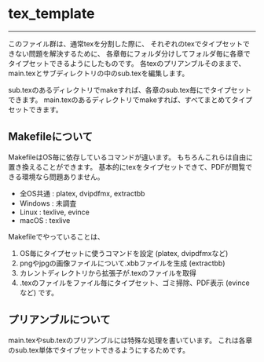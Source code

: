 # tex_template
---

このファイル群は、通常texを分割した際に、
それぞれのtexでタイプセットできない問題を解決するために、
各章毎にフォルダ分けしてフォルダ毎に各章でタイプセットできるようにしたものです。
各texのプリアンブルそのままで、main.texとサブディレクトリの中のsub.texを編集します。

sub.texのあるディレクトリでmakeすれば、各章のsub.tex毎にでタイプセットできます。
main.texのあるディレクトリでmakeすれば、すべてまとめてタイプセットできます。

## Makefileについて
MakefileはOS毎に依存しているコマンドが違います。
もちろんこれらは自由に置き換えることができます。
基本的にtexをタイプセットできて、PDFが閲覧できる環境なら問題ありません。
 - 全OS共通 : platex, dvipdfmx, extractbb
 - Windows : 未調査
 - Linux : texlive, evince
 - macOS : texlive

Makefileでやっていることは、
1.	OS毎にタイプセットに使うコマンドを設定 (platex, dvipdfmxなど)
2.	pngやjpgの画像ファイルについて.xbbファイルを生成 (extractbb)
3.	カレントディレクトリから拡張子が.texのファイルを取得
4.	.texのファイルをファイル毎にタイプセット、ゴミ掃除、PDF表示 (evinceなど)
です。

## プリアンブルについて
main.texやsub.texのプリアンブルには特殊な処理を書いています。
これは各章のsub.tex単体でタイプセットできるようにするためです。
